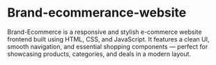 # Brand-ecommerance-website
Brand-Ecommerce is a responsive and stylish e-commerce website frontend built using HTML, CSS, and JavaScript. It features a clean UI, smooth navigation, and essential shopping components — perfect for showcasing products, categories, and deals in a modern layout.
